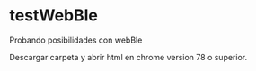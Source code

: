 # testWebBle

Probando posibilidades con webBle

Descargar carpeta y abrir html en chrome version 78 o superior.
